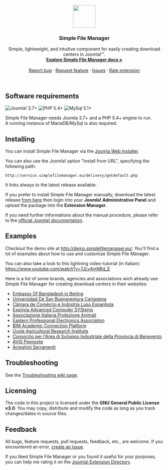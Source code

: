 <p align="center">
  <a href="http://simplefilemanager.eu/">
    <img src="http://gmansillo.github.io/simple/logo_176.png" alt="" width=72 height=72>
  </a>

  <h3 align="center">Simple File Manager</h3>

  <p align="center">
    Simple, lightweight, and intuitive component for easily creating download centers in Joomla!&trade;.
    <br>
    <a href="https://github.com/gmansillo/simple/wiki"><strong>Explore Simple File Manager docs »</strong></a>
    <br>
    <br>
    <a href="https://github.com/gmansillo/simple/issues/new">Report bug</a>
    ·
    <a href="https://github.com/gmansillo/simple/issues/new?label=request">Request feature</a>
    ·
    <a href="https://github.com/gmansillo/simple/issues">Issues</a>
    ·
    <a href="https://extensions.joomla.org/extension/simple-file-manager/">Rate extension</a>
  </p>
</p>

<br>


## Software requirements

![Joomla! 3.7+](https://img.shields.io/badge/Joomla!-3.7+-blue.svg) ![PHP 5.4+](https://img.shields.io/badge/PHP-5.4+-brightgreen.svg)  ![MySql 5.1+](https://img.shields.io/badge/MySql-5.1+-orange.svg)

Simple File Manager needs Joomla 3.7+ and a PHP 5.4+ engine to run.  
A running instance of MariaDB/MySql is also required.


## Installing

You can install Simple File Manager via the <a href="https://docs.joomla.org/Install_from_Web" target="_blank">Joomla Web Installer</a>.  

You can also use the Joomla! option "Install from URL", specifying the following path:

```http://service.simplefilemanager.eu/delivery/getdefault.php```

It links always to the latest release available.

If you prefer to install Simple File Manager manually, download the latest release <a href="http://gmansillo.github.io/simple/" target="_blank">from here</a> then login into your **Joomla! Administrative Panel** and upload the package into the **Extension Manager**.

If you need further informations about the manual procedure, please refer to the <a href="https://docs.joomla.org/Installing_an_extension" target="_blank">official Joomla! documentation</a>.


## Examples

Checkout the demo site at http://demo.simplefilemanager.eu/. You'll find a lot of examples about how to use and customize Simple File Manager.

You can also take a look to this lightning video-tutorial (in Italian): https://www.youtube.com/watch?v=7JLy4mNRd_E 

Here is a list of some brands, agencies and associations wich already use Simple File Manager for creating download centers in their websites:

- [Embassy Of Bangladesh in Beijing](http://www.bdembassybeijing.com/index.php/en/commerce-en/downloadable-content-en)
- [Universidad De San Buenaventura Cartagena](http://www.usbcartagena.edu.co/new/index.php/investigaciones/reglamentos)
- [Câmara de Comércio e Indústria Luso Espanhola](https://www.portugalespanha.org/index.php/servicos/assessoria-comercial/oportunidades-de-negocio-espanha/portugal)
- [Exprivia Advanced Computer SYStems](http://ark.acsys.it/index.php/download)
- [Associazione Italiana Protezione Animali](http://www.aipa-av.net/l-aipa/modulistica.html)
- [Eastern Professional Electronics Association](http://www.vpea.org/about-us/bylaws-and-working-rules)
- [BIM Academic Connection Platform](https://www.bimacp.com/library/publications/publications-2017)
- [Uyole Agricultural Research Institute](http://www.ariuyole.go.tz/index.php/zielu/publication) 
- [Consorzio per l'Area di Sviluppo Industriale della Provincia di Benevento](http://www.asibn.it/website/index.php?option=com_simplefilemanager&view=simplefilemanagers&layout=simplefilemanagers&catid=93&orderBy=a.file_created&order=ASC&Itemid=311&lang=it)
- [AVIS Piemonte](http://www.avispiemonte.it/convenzioni?view=simplefilemanagers&layout=simplefilemanagers&catid=15&orderBy=a.file_created&order=ASC&jjj=1521635967586)
- [Arreghini Serramenti](https://www.arreghiniserramenti.com/download) 


## Troubleshooting

See the [Troubleshooting wiki page](https://github.com/gmansillo/simple/wiki/Troubleshooting).

## Licensing

The code in this project is licensed under the **GNU General Public License v3.0**. You may copy, distribute and modify the code as long as you track changes/dates in source files.


## Feedback

All bugs, feature requests, pull requests, feedback, etc., are welcome. If you encountered an error, [create an issue](https://github.com/gmansillo/simple/issues/new). 

If you liked Simple File Manager or you found it useful for your purposes, you can help me rating it on the <a href="https://extensions.joomla.org/extension/simple-file-manager/">Joomla! Extension Directory</a>.
